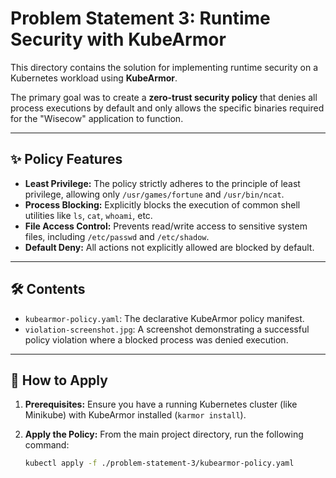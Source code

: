 # Problem Statement 3: Runtime Security with KubeArmor

This directory contains the solution for implementing runtime security on a Kubernetes workload using **KubeArmor**.

The primary goal was to create a **zero-trust security policy** that denies all process executions by default and only allows the specific binaries required for the "Wisecow" application to function.

---
## ✨ Policy Features

* **Least Privilege:** The policy strictly adheres to the principle of least privilege, allowing only `/usr/games/fortune` and `/usr/bin/ncat`.
* **Process Blocking:** Explicitly blocks the execution of common shell utilities like `ls`, `cat`, `whoami`, etc.
* **File Access Control:** Prevents read/write access to sensitive system files, including `/etc/passwd` and `/etc/shadow`.
* **Default Deny:** All actions not explicitly allowed are blocked by default.

---
## 🛠️ Contents

* `kubearmor-policy.yaml`: The declarative KubeArmor policy manifest.
* `violation-screenshot.jpg`: A screenshot demonstrating a successful policy violation where a blocked process was denied execution.

---
## 🚀 How to Apply

1.  **Prerequisites:** Ensure you have a running Kubernetes cluster (like Minikube) with KubeArmor installed (`karmor install`).

2.  **Apply the Policy:** From the main project directory, run the following command:
    ```bash
    kubectl apply -f ./problem-statement-3/kubearmor-policy.yaml
    ```

